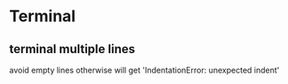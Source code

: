 # Terminal

## terminal multiple lines
avoid empty lines otherwise will get 'IndentationError: unexpected indent'
